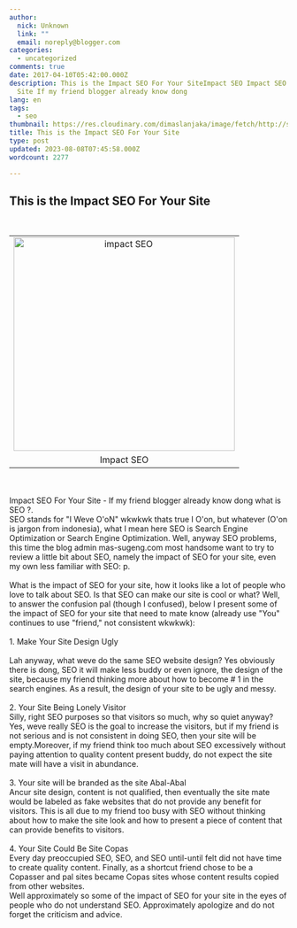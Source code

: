 ```yaml
---
author:
  nick: Unknown
  link: ""
  email: noreply@blogger.com
categories:
  - uncategorized
comments: true
date: 2017-04-10T05:42:00.000Z
description: This is the Impact SEO For Your SiteImpact SEO Impact SEO For Your
  Site If my friend blogger already know dong
lang: en
tags:
  - seo
thumbnail: https://res.cloudinary.com/dimaslanjaka/image/fetch/http://sugeng.id/blog/wp-content/uploads/2015/02/SEO-400x386.png
title: This is the Impact SEO For Your Site
type: post
updated: 2023-08-08T07:45:58.000Z
wordcount: 2277

---
```


<div dir="ltr" style="text-align: left;" trbidi="on"><h2 style="text-align: left;">This is the Impact SEO For Your Site</h2><br><div><div></div><div id="attachment_407"><table align="center" cellpadding="0" cellspacing="0" class="tr-caption-container" style="margin-left: auto; margin-right: auto; text-align: center;"><tbody><tr><td style="text-align: center;"><img alt="impact SEO" height="386" src="https://res.cloudinary.com/dimaslanjaka/image/fetch/http://sugeng.id/blog/wp-content/uploads/2015/02/SEO-400x386.png" style="margin-left: auto; margin-right: auto;" width="400"></td></tr><tr><td class="tr-caption" style="text-align: center;">Impact SEO</td></tr></tbody></table><a href="http://sugeng.id/blog/wp-content/uploads/2015/02/SEO.png" rel="noopener noreferer nofollow">                </a><br><div><br></div></div><div>Impact SEO For Your Site - If my friend blogger already know dong             what is SEO ?.         <br>SEO stands for "I Weve O'oN" wkwkwk thats true I O'on, but whatever (O'on is jargon from indonesia), what I mean here SEO is Search Engine Optimization or             Search Engine Optimization. Well, anyway SEO problems, this time the             blog admin mas-sugeng.com most handsome want to try to review a             little bit about SEO, namely the impact of SEO for your site, even             my own less familiar with SEO: p.         <br><br></div><div>What is the impact of SEO for your site, how it looks like a lot of             people who love to talk about SEO. Is that SEO can make our site is             cool or what? Well, to answer the confusion pal (though I             confused), below I present some of the impact of SEO for your site             that need to mate know (already use "You" continues to use             "friend," not consistent wkwkwk):         <br><br></div><div>1. Make Your Site Design Ugly         <br><br>Lah anyway, what weve do the same SEO website design? Yes obviously             there is dong, SEO it will make less buddy or even ignore, the             design of the site, because my friend thinking more about how to             become # 1 in the search engines. As a result, the design of your             site to be ugly and messy.         <br><br></div><div>2. Your Site Being Lonely Visitor         <br>Silly, right SEO purposes so that visitors so much, why so quiet             anyway? Yes, weve really SEO is the goal to increase the visitors,             but if my friend is not serious and is not consistent in doing SEO,             then your site will be empty.Moreover, if my friend think too much             about SEO excessively without paying attention to quality content             present buddy, do not expect the site mate will have a visit in             abundance.         <br><br></div><div>3. Your site will be branded as the site Abal-Abal         <br>Ancur site design, content is not qualified, then eventually the             site mate would be labeled as fake websites that do not provide any             benefit for visitors. This is all due to my friend too busy with             SEO without thinking about how to make the site look and how to             present a piece of content that can provide benefits to visitors.         <br><br></div><div>4. Your Site Could Be Site Copas         <br>Every day preoccupied SEO, SEO, and SEO until-until felt did not             have time to create quality content. Finally, as a shortcut friend             chose to be a Copasser and pal sites became Copas sites whose             content results copied from other websites.         </div><div></div><div>Well approximately so some of the impact of SEO for your site in             the eyes of people who do not understand SEO. Approximately             apologize and do not forget the criticism and advice.         </div></div></div>